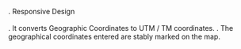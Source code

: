 . Responsive Design      <br>                                      
. It converts Geographic Coordinates to UTM / TM coordinates.
. The geographical coordinates entered are stably marked on the map.
